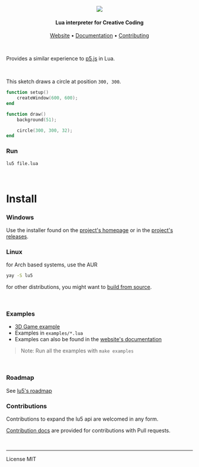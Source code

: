 

<p align="center">
    <img src="./docs/assets/logo.svg"/>
</p>


<h4 align="center">Lua interpreter for Creative Coding</h4>

<p align="center">
	<a href="https://matiasvlevi.github.io/lu5/">Website</a> •
	<a href="https://matiasvlevi.github.io/lu5/latest">Documentation</a> •
	<a href="./CONTRIBUTING.md">Contributing</a>
</p>

<br/>

Provides a similar experience to <a href="https://p5js.org">p5.js</a> in Lua.

<br/>


This sketch draws a circle at position `300, 300`.

```lua
function setup()
    createWindow(600, 600);
end

function draw()
    background(51);

    circle(300, 300, 32);
end
```

### Run

```sh
lu5 file.lua
```

<br/>

# Install

### Windows

Use the installer found on the [project's homepage](https://matiasvlevi.github.io/lu5/) or in the [project's releases](https://github.com/matiasvlevi/lu5/releases).


### Linux

for Arch based systems, use the AUR

```sh
yay -S lu5
```

for other distributions, you might want to [build from source](./BUILD.md).


<br/>

### Examples

* [3D Game example](https://github.com/matiasvlevi/lu5-space-game)
* Examples in `examples/*.lua`
* Examples can also be found in the [website's documentation](https://matiasvlevi.github.io/lu5/latest)


> Note: Run all the examples with `make examples`

<br/>

### Roadmap

See [lu5's roadmap](./ROADMAP.md)


### Contributions

Contributions to expand the lu5 api are welcomed in any form. 

[Contribution docs](./CONTRIBUTING.md) are provided for contributions with Pull requests.

<br/>

---

License MIT